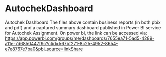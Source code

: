 # AutochekDashboard
Autochek Dashboard
The files above contain business reports (in both pbix and pdf) and a captured summary dashboard published in Power BI service for Autochek Assignment. 
On power bi, the link can be accessed via: https://app.powerbi.com/groups/me/dashboards/7655ea71-5ad5-4289-a11e-7d6850447f9c?ctid=567bf271-8c25-4952-8654-e7e8767e7ba0&pbi_source=linkShare

